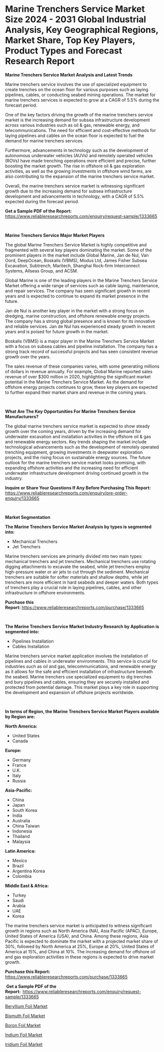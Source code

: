 <p><h1>Marine Trenchers Service Market Size 2024 - 2031 Global Industrial Analysis, Key Geographical Regions, Market Share, Top Key Players, Product Types and Forecast Research Report</h1></p><p><strong>Marine Trenchers Service Market Analysis and Latest Trends</strong></p>
<p><p>Marine trenchers service involves the use of specialized equipment to create trenches on the ocean floor for various purposes such as laying pipelines, cables, or conducting seabed mining operations. The market for marine trenchers services is expected to grow at a CAGR of 5.5% during the forecast period.</p><p>One of the key factors driving the growth of the marine trenchers service market is the increasing demand for subsea infrastructure development across various industries such as oil & gas, renewable energy, and telecommunications. The need for efficient and cost-effective methods for laying pipelines and cables on the ocean floor is expected to fuel the demand for marine trenchers services.</p><p>Furthermore, advancements in technology such as the development of autonomous underwater vehicles (AUVs) and remotely operated vehicles (ROVs) have made trenching operations more efficient and precise, further boosting the market growth. The rise in offshore oil & gas exploration activities, as well as the growing investments in offshore wind farms, are also contributing to the expansion of the marine trenchers service market.</p><p>Overall, the marine trenchers service market is witnessing significant growth due to the increasing demand for subsea infrastructure development and advancements in technology, with a CAGR of 5.5% expected during the forecast period.</p></p>
<p><strong>Get a Sample PDF of the Report:&nbsp;</strong> <a href="https://www.reliableresearchreports.com/enquiry/request-sample/1333665">https://www.reliableresearchreports.com/enquiry/request-sample/1333665</a></p>
<p>&nbsp;</p>
<p><strong>Marine Trenchers Service Major Market Players</strong></p>
<p><p>The global Marine Trenchers Service Market is highly competitive and fragmented with several key players dominating the market. Some of the prominent players in the market include Global Marine, Jan de Nul, Van Oord, DeepOcean, Boskalis (VBMS), Modus Ltd, James Fisher Subsea Excavation, Subtrench, Maritech, Shanghai Rock-firm Interconnect Systems, Allseas Group, and ACSM.</p><p>Global Marine is one of the leading players in the Marine Trenchers Service Market offering a wide range of services such as cable laying, maintenance, and repair services. The company has seen significant growth in recent years and is expected to continue to expand its market presence in the future.</p><p>Jan de Nul is another key player in the market with a strong focus on dredging, marine construction, and offshore renewable energy projects. The company has a strong global presence and is known for its innovative and reliable services. Jan de Nul has experienced steady growth in recent years and is poised for future growth in the market.</p><p>Boskalis (VBMS) is a major player in the Marine Trenchers Service Market with a focus on subsea cables and pipeline installation. The company has a strong track record of successful projects and has seen consistent revenue growth over the years.</p><p>The sales revenue of these companies varies, with some generating millions of dollars in revenue annually. For example, Global Marine reported sales revenue of over $300 million in 2020, highlighting the significant market potential in the Marine Trenchers Service Market. As the demand for offshore energy projects continues to grow, these key players are expected to further expand their market share and revenue in the coming years.</p></p>
<p>&nbsp;</p>
<p><strong>What Are The Key Opportunities For Marine Trenchers Service Manufacturers?</strong></p>
<p><p>The global marine trenchers service market is expected to show steady growth over the coming years, driven by the increasing demand for underwater excavation and installation activities in the offshore oil & gas and renewable energy sectors. Key trends shaping the market include technological advancements such as the development of remotely operated trenching equipment, growing investments in deepwater exploration projects, and the rising focus on sustainable energy sources. The future outlook for the marine trenchers service market looks promising, with expanding offshore activities and the increasing need for efficient underwater infrastructure development driving continued growth in the industry.</p></p>
<p><strong>Inquire or Share Your Questions If Any Before Purchasing This Report:</strong> <a href="https://www.reliableresearchreports.com/enquiry/pre-order-enquiry/1333665">https://www.reliableresearchreports.com/enquiry/pre-order-enquiry/1333665</a></p>
<p>&nbsp;</p>
<p><strong>Market Segmentation</strong></p>
<p><strong>The Marine Trenchers Service Market Analysis by types is segmented into:</strong></p>
<p><ul><li>Mechanical Trenchers</li><li>Jet Trenchers</li></ul></p>
<p><p>Marine trenchers services are primarily divided into two main types: mechanical trenchers and jet trenchers. Mechanical trenchers use rotating digging attachments to excavate the seabed, while jet trenchers employ high-pressure water or air jets to cut through the sediment. Mechanical trenchers are suitable for softer materials and shallow depths, while jet trenchers are more efficient in hard seabeds and deeper waters. Both types of trenchers play a crucial role in laying pipelines, cables, and other infrastructure in offshore environments.</p></p>
<p><strong>Purchase this Report:&nbsp;</strong><a href="https://www.reliableresearchreports.com/purchase/1333665">https://www.reliableresearchreports.com/purchase/1333665</a></p>
<p>&nbsp;</p>
<p><strong>The Marine Trenchers Service Market Industry Research by Application is segmented into:</strong></p>
<p><ul><li>Pipelines Installation</li><li>Cables Installation</li></ul></p>
<p><p>Marine trenchers service market application involves the installation of pipelines and cables in underwater environments. This service is crucial for industries such as oil and gas, telecommunications, and renewable energy as it allows for the safe and efficient installation of infrastructure beneath the seabed. Marine trenchers use specialized equipment to dig trenches and bury pipelines and cables, ensuring they are securely installed and protected from potential damage. This market plays a key role in supporting the development and expansion of offshore projects worldwide.</p></p>
<p>&nbsp;</p>
<p><strong>In terms of Region, the Marine Trenchers Service Market Players available by Region are:</strong></p>
<p>
    <p> <strong> North America: </strong>
        <ul>
            <li>United States</li>
            <li>Canada</li>
        </ul>
        </p> 
    <p> <strong> Europe: </strong>
        <ul>
            <li>Germany</li>
            <li>France</li>
            <li>U.K.</li>
            <li>Italy</li>
            <li>Russia</li>
        </ul>
        </p> 
    <p> <strong> Asia-Pacific: </strong>
        <ul>
            <li>China</li>
            <li>Japan</li>
            <li>South Korea</li>
            <li>India</li>
            <li>Australia</li>
            <li>China Taiwan</li>
            <li>Indonesia</li>
            <li>Thailand</li>
            <li>Malaysia</li>
        </ul>
        </p> 
    <p> <strong> Latin America: </strong>
        <ul>
            <li>Mexico</li>
            <li>Brazil</li>
            <li>Argentina Korea</li>
            <li>Colombia</li>
        </ul>
        </p> 
    <p> <strong> Middle East & Africa: </strong>
        <ul>
            <li>Turkey</li>
            <li>Saudi</li>
            <li>Arabia</li>
            <li>UAE</li>
            <li>Korea</li>
        </ul>
    </p>
    </p>
<p><p>The marine trenchers service market is anticipated to witness significant growth in regions such as North America (NA), Asia Pacific (APAC), Europe, United States of America (USA), and China. Among these regions, Asia Pacific is expected to dominate the market with a projected market share of 30%, followed by North America at 25%, Europe at 20%, United States of America at 15%, and China at 10%. The increasing demand for offshore oil and gas exploration activities in these regions is expected to drive market growth.</p></p>
<p><strong>Purchase this Report: </strong><a href="https://www.reliableresearchreports.com/purchase/1333665">https://www.reliableresearchreports.com/purchase/1333665</a></p>
<p>&nbsp;<strong>Get a Sample PDF of the Report:&nbsp;&nbsp;</strong><a href="https://www.reliableresearchreports.com/enquiry/request-sample/1333665">https://www.reliableresearchreports.com/enquiry/request-sample/1333665</a></p>
<p><strong></strong></p>
<p><p><a href="https://medium.com/@briaabshire1988/beryllium-foil-market-research-report-its-history-and-forecast-2024-to-2031-ecd0915f98cb">Beryllium Foil Market</a></p><p><a href="https://medium.com/@briaabshire1988/bismuth-foil-market-report-reveals-the-latest-trends-and-growth-opportunities-of-this-market-d9f0b4e9be34">Bismuth Foil Market</a></p><p><a href="https://medium.com/@briaabshire1988/boron-foil-market-report-reveals-the-latest-trends-and-growth-opportunities-of-this-market-74d216ba8506">Boron Foil Market</a></p><p><a href="https://medium.com/@briaabshire1988/indium-foil-market-size-market-outlook-and-market-forecast-2024-to-2031-ec84b385632c">Indium Foil Market</a></p><p><a href="https://medium.com/@briaabshire1988/iridium-foil-market-share-evolution-and-market-growth-trends-2024-2031-f5525939f59e">Iridium Foil Market</a></p></p>